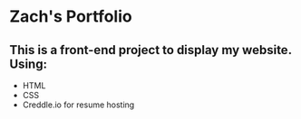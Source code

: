 # Zach's Portfolio
## This is a front-end project to display my website. Using:
* HTML
* CSS
* Creddle.io for resume hosting
